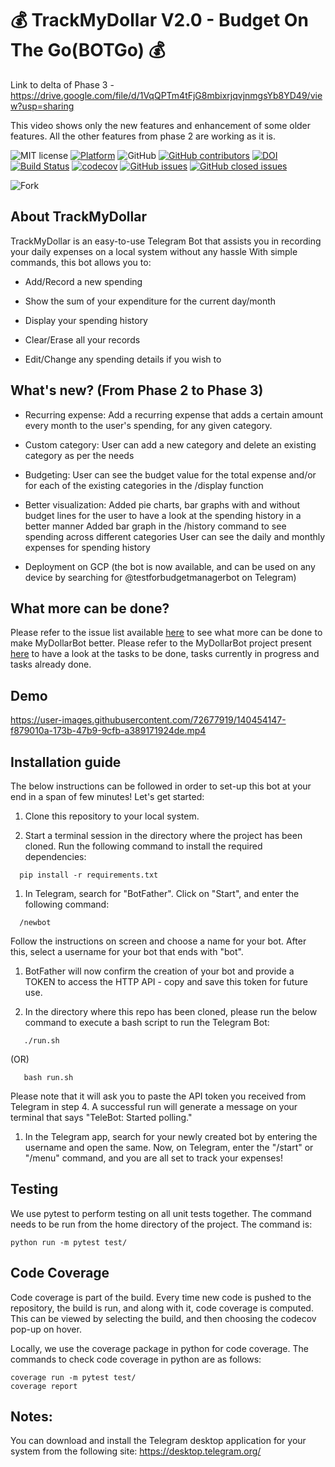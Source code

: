 # 💰 TrackMyDollar V2.0 - Budget On The Go(BOTGo) 💰

Link to delta of Phase 3 - <https://drive.google.com/file/d/1VqQPTm4tFjG8mbixrjqvjnmgsYb8YD49/view?usp=sharing>

This video shows only the new features and enhancement of some older features. All the other features from phase 2 are working as it is.

![MIT license](https://img.shields.io/badge/License-MIT-green.svg)
[![Platform](https://img.shields.io/badge/Platform-Telegram-blue)](https://desktop.telegram.org/)
![GitHub](https://img.shields.io/badge/Language-Python-blue.svg)
[![GitHub contributors](https://img.shields.io/github/contributors/prithvish-doshi-17/MyDollarBot-BOTGo)](https://github.com/prithvish-doshi-17/MyDollarBot-BOTGo/graphs/contributors)
[![DOI](https://zenodo.org/badge/414661894.svg)](https://zenodo.org/badge/latestdoi/414661894)
[![Build Status](https://app.travis-ci.com/sak007/MyDollarBot-BOTGo.svg?branch=main)](https://app.travis-ci.com/github/sak007/MyDollarBot-BOTGo)
[![codecov](https://codecov.io/gh/sak007/MyDollarBot-BOTGo/branch/main/graph/badge.svg?token=5AYMR8MNMP)](https://codecov.io/gh/sak007/MyDollarBot-BOTGo)
[![GitHub issues](https://img.shields.io/github/issues/prithvish-doshi-17/MyDollarBot-BOTGo)](https://github.com/prithvish-doshi-17/MyDollarBot-BOTGo/issues?q=is%3Aopen+is%3Aissue)
[![GitHub closed issues](https://img.shields.io/github/issues-closed/prithvish-doshi-17/MyDollarBot-BOTGo)](https://github.com/prithvish-doshi-17/MyDollarBot-BOTGo/issues?q=is%3Aissue+is%3Aclosed)

![Fork](https://img.shields.io/github/forks/deekay2310/MyDollarBot?style=social)

## About TrackMyDollar

TrackMyDollar is an easy-to-use Telegram Bot that assists you in recording your daily expenses on a local system without any hassle
With simple commands, this bot allows you to:

*   Add/Record a new spending

*   Show the sum of your expenditure for the current day/month

*   Display your spending history

*   Clear/Erase all your records

*   Edit/Change any spending details if you wish to

## What's new? (From Phase 2 to Phase 3)

*   Recurring expense:
    Add a recurring expense that adds a certain amount every month to the user's spending, for any given category.

*   Custom category:
    User can add a new category and delete an existing category as per the needs

*   Budgeting:
    User can see the budget value for the total expense and/or for each of the existing categories in the /display function

*   Better visualization:
    Added pie charts, bar graphs with and without budget lines for the user to have a look at the spending history in a better manner
    Added bar graph in the /history command to see spending across different categories
    User can see the daily and monthly expenses for spending history

*   Deployment on GCP (the bot is now available, and can be used on any device by searching for @testforbudgetmanagerbot on Telegram)

## What more can be done?

Please refer to the issue list available [here](https://github.com/prithvish-doshi-17/MyDollarBot-BOTGo/issues) to see what more can be done to make MyDollarBot better. Please refer to the MyDollarBot project present [here](https://github.com/prithvish-doshi-17/MyDollarBot-BOTGo/projects) to have a look at the tasks to be done, tasks currently in progress and tasks already done.

## Demo

<https://user-images.githubusercontent.com/72677919/140454147-f879010a-173b-47b9-9cfb-a389171924de.mp4>

## Installation guide

The below instructions can be followed in order to set-up this bot at your end in a span of few minutes! Let's get started:

1.  Clone this repository to your local system.

2.  Start a terminal session in the directory where the project has been cloned. Run the following command to install the required dependencies:

<!---->

      pip install -r requirements.txt

1.  In Telegram, search for "BotFather". Click on "Start", and enter the following command:

<!---->

      /newbot

Follow the instructions on screen and choose a name for your bot. After this, select a username for your bot that ends with "bot".

1.  BotFather will now confirm the creation of your bot and provide a TOKEN to access the HTTP API - copy and save this token for future use.

2.  In the directory where this repo has been cloned, please run the below command to execute a bash script to run the Telegram Bot:

<!---->

       ./run.sh

(OR)

       bash run.sh

Please note that it will ask you to paste the API token you received from Telegram in step 4.
A successful run will generate a message on your terminal that says "TeleBot: Started polling."

1.  In the Telegram app, search for your newly created bot by entering the username and open the same. Now, on Telegram, enter the "/start" or "/menu" command, and you are all set to track your expenses!

## Testing

We use pytest to perform testing on all unit tests together. The command needs to be run from the home directory of the project. The command is:

    python run -m pytest test/

## Code Coverage

Code coverage is part of the build. Every time new code is pushed to the repository, the build is run, and along with it, code coverage is computed. This can be viewed by selecting the build, and then choosing the codecov pop-up on hover.

Locally, we use the coverage package in python for code coverage. The commands to check code coverage in python are as follows:

    coverage run -m pytest test/
    coverage report

## Notes:

You can download and install the Telegram desktop application for your system from the following site: <https://desktop.telegram.org/>
